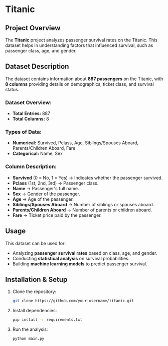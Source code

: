 # Titanic

## Project Overview
The **Titanic** project analyzes passenger survival rates on the Titanic. This dataset helps in understanding factors that influenced survival, such as passenger class, age, and gender.

## Dataset Description
The dataset contains information about **887 passengers** on the Titanic, with **8 columns** providing details on demographics, ticket class, and survival status.

### Dataset Overview:
- **Total Entries:** 887
- **Total Columns:** 8

### Types of Data:
- **Numerical:** Survived, Pclass, Age, Siblings/Spouses Aboard, Parents/Children Aboard, Fare
- **Categorical:** Name, Sex

### Column Description:
- **Survived** (0 = No, 1 = Yes) → Indicates whether the passenger survived.
- **Pclass** (1st, 2nd, 3rd) → Passenger class.
- **Name** → Passenger's full name.
- **Sex** → Gender of the passenger.
- **Age** → Age of the passenger.
- **Siblings/Spouses Aboard** → Number of siblings or spouses aboard.
- **Parents/Children Aboard** → Number of parents or children aboard.
- **Fare** → Ticket price paid by the passenger.

## Usage
This dataset can be used for:
- Analyzing **passenger survival rates** based on class, age, and gender.
- Conducting **statistical analysis** on survival probabilities.
- Building **machine learning models** to predict passenger survival.

## Installation & Setup
1. Clone the repository:
   ```sh
   git clone https://github.com/your-username/titanic.git
   ```
2. Install dependencies:
   ```sh
   pip install -r requirements.txt
   ```
3. Run the analysis:
   ```sh
   python main.py
   ```
